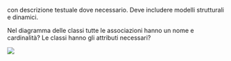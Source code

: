con descrizione testuale dove necessario.
Deve includere modelli strutturali e dinamici.

Nel diagramma delle classi tutte le
associazioni hanno un nome e cardinalità? Le classi hanno gli
attributi necessari?

<img src="../images/Schema_progetto.jpg"/>
